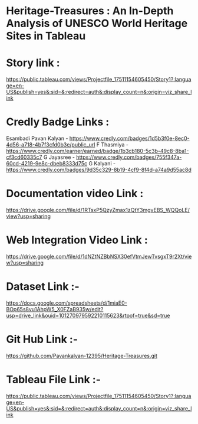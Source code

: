 # Heritage-Treasures : An In-Depth Analysis of UNESCO World Heritage Sites in Tableau 
# Story link : 
https://public.tableau.com/views/Projectfile_17511154605450/Story1?:language=en-US&publish=yes&:sid=&:redirect=auth&:display_count=n&:origin=viz_share_link
# Credly Badge Links : 
Esambadi Pavan Kalyan - https://www.credly.com/badges/1d5b3f0e-8ec0-4d56-a718-4b7f3cfd0b3e/public_url
F Thasmiya - https://www.credly.com/earner/earned/badge/1b3cb180-5c3b-49c8-8ba1-cf3cd60335c7
G Jayasree - https://www.credly.com/badges/755f347a-60cd-4219-9e8c-dbeb8333d75c
G Kalyani - https://www.credly.com/badges/9d35c329-8b19-4cf9-8f4d-a74a9d55ac8d
# Documentation video Link : 
https://drive.google.com/file/d/1RTsxP5QzyZmax1zQtY3mgvEBS_WQQoLE/view?usp=sharing
# Web Integration Video Link :
https://drive.google.com/file/d/1dNZtNZBbNSX30efVtmJewTvsgxT9r2Xt/view?usp=sharing
# Dataset Link :- 
https://docs.google.com/spreadsheets/d/1miaE0-BOp65s8vu1AhpW5_X0FZaB935w/edit?usp=drive_link&ouid=101270979592210115623&rtpof=true&sd=true
# Git Hub Link :- 
https://github.com/Pavankalyan-12395/Heritage-Treasures.git
# Tableau File  Link :- 
https://public.tableau.com/views/Projectfile_17511154605450/Story1?:language=en-US&publish=yes&:sid=&:redirect=auth&:display_count=n&:origin=viz_share_link
